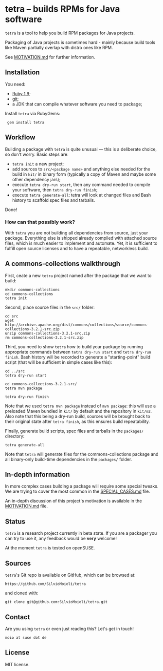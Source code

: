 # tetra – builds RPMs for Java software

`tetra` is a tool to help you build RPM packages for Java projects.

Packaging of Java projects is sometimes hard - mainly because build tools like Maven partially overlap with distro ones like RPM.

See [MOTIVATION.md](MOTIVATION.md) for further information.

## Installation

You need:

* [Ruby 1.9](https://www.ruby-lang.org/en/);
* [git](http://git-scm.com/);
* a JDK that can compile whatever software you need to package;

Install `tetra` via RubyGems:

     gem install tetra

## Workflow

Building a package with `tetra` is quite unusual — this is a deliberate choice, so don't worry. Basic steps are:

* `tetra init` a new project;
* add sources to `src/<package name>` and anything else needed for the build in `kit/` in binary form (typically a copy of Maven and maybe some other dependency jars);
* execute `tetra dry-run start`, then any command needed to compile your software, then `tetra dry-run finish`;
* execute `tetra generate-all`: tetra will look at changed files and Bash history to scaffold spec files and tarballs.

Done!

### How can that possibly work?

With `tetra` you are not building all dependencies from source, just your package. Everything else is shipped already compiled with attached source files, which is much easier to implement and automate. Yet, it is sufficient to fulfill open source licenses and to have a repeatable, networkless build.

## A commons-collections walkthrough

First, ceate a new `tetra` project named after the package that we want to build:

    mkdir commons-collections
    cd commons-collections
    tetra init

Second, place source files in the `src/` folder:

    cd src
    wget http://archive.apache.org/dist/commons/collections/source/commons-collections-3.2.1-src.zip
    unzip commons-collections-3.2.1-src.zip
    rm commons-collections-3.2.1-src.zip

Third, you need to show `tetra` how to build your package by running appropriate commands between `tetra dry-run start` and `tetra dry-run finish`. Bash history will be recorded to generate a "starting-point" build script (that will be sufficient in simple cases like this):

    cd ../src
    tetra dry-run start

    cd commons-collections-3.2.1-src/
    tetra mvn package

    tetra dry-run finish

Note that we used `tetra mvn package` instead of `mvn package`: this will use a preloaded Maven bundled in `kit/` by default and the repository in `kit/m2`.
Also note that this being a dry-run build, sources will be brought back to their original state after `tetra finish`, as this ensures build repeatability.

Finally, generate build scripts, spec files and tarballs in the `packages/` directory:

    tetra generate-all

Note that `tetra` will generate files for the commons-collections package and all binary-only build-time dependencies in the `packages/` folder.

## In-depth information

In more complex cases building a package will require some special tweaks. We are trying to cover the most common in the [SPECIAL_CASES.md](SPECIAL_CASES.md) file.

An in-depth discussion of this project's motivation is available in the [MOTIVATION.md](MOTIVATION.md) file.

## Status

`tetra` is a research project currently in beta state. If you are a packager you can try to use it, any feedback would be **very** welcome!

At the moment `tetra` is tested on openSUSE.

## Sources

`tetra`'s Git repo is available on GitHub, which can be browsed at:

    https://github.com/SilvioMoioli/tetra

and cloned with:

    git clone git@github.com:SilvioMoioli/tetra.git

## Contact

Are you using `tetra` or even just reading this? Let's get in touch!

    moio at suse dot de

## License

MIT license.
